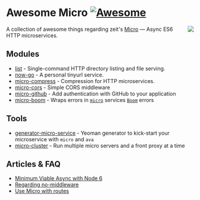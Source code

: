 # Awesome Micro [![Awesome](https://cdn.rawgit.com/sindresorhus/awesome/d7305f38d29fed78fa85652e3a63e154dd8e8829/media/badge.svg)](https://github.com/sindresorhus/awesome)

<img align="right" src="https://camo.githubusercontent.com/67335088cb7b156fb779f6d60635e70780efe714/68747470733a2f2f636c6475702e636f6d2f4a446d6d4858337568462e737667" />

A collection of awesome things regarding zeit's [Micro](https://github.com/zeit/micro) — Async ES6 HTTP microservices.

## Modules

- [list](https://github.com/zeit/list) - Single-command HTTP directory listing and file serving.
- [now-go](https://github.com/amio/now-go) - A personal tinyurl service.
- [micro-compress](https://github.com/joakimbeng/micro-compress) - Compression for HTTP microservices.
- [micro-cors](https://github.com/possibilities/micro-cors) - Simple CORS middleware
- [micro-github](https://github.com/mxstbr/micro-github) - Add authentication with GitHub to your application
- [micro-boom](https://github.com/onbjerg/micro-boom) - Wraps errors in [`micro`](https://github.com/zeit/micro) services [`Boom`](https://github.com/hapijs/boom) errors

## Tools

- [generator-micro-service](https://github.com/vadimdemedes/generator-micro-service) - Yeoman generator to kick-start your microservice with `micro` and `ava`
- [micro-cluster](https://github.com/zeit/micro-cluster) - Run multiple micro servers and a front proxy at a time

## Articles & FAQ

- [Minimum Viable Async with Node 6](https://gist.github.com/rauchg/8199de60db48026a6670620a1c33b700)
- [Regarding no-middleware](https://github.com/zeit/micro/issues/8)
- [Use Micro with routes](https://github.com/zeit/micro/issues/16#issuecomment-193518395)

